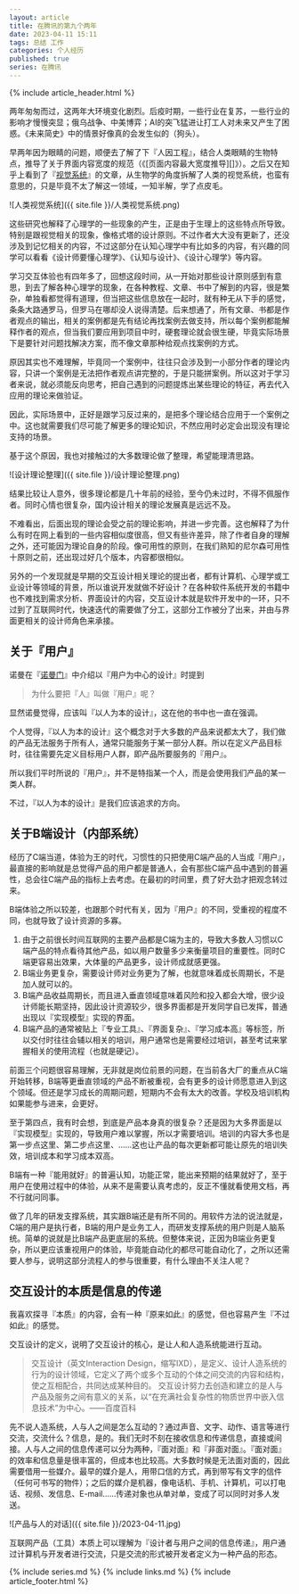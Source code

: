 ```yaml
---
layout: article
title: 在腾讯的第九个两年
date: 2023-04-11 15:11
tags: 总结 工作
categories: 个人经历
published: true
series: 在腾讯
---
```


{% include article_header.html %}

两年匆匆而过，这两年大环境变化剧烈。后疫时期，一些行业在复苏，一些行业的影响才慢慢突显；俄乌战争、中美博弈；AI的突飞猛进让打工人对未来又产生了困惑。《未来简史》中的情景好像真的会发生似的（狗头）。

早两年因为眼睛的问题，顺便去了解了下『人因工程』，结合人类眼睛的生物特点，推导了关于界面内容宽度的规范（《[页面内容最大宽度推导][]》）。之后又在知乎上看到了『[视觉系统](https://www.zhihu.com/column/vision-system)』的文章，从生物学的角度拆解了人类的视觉系统，也蛮有意思的，只是毕竟不太了解这一领域，一知半解，学了点皮毛。

![人类视觉系统]({{ site.file }}/人类视觉系统.png)

这些研究也解释了心理学的一些现象的产生，正是由于生理上的这些特点所导致。特别是跟视觉相关的现象，像格式塔的设计原则。不过作者大大没有更新了，还没涉及到记忆相关的内容，不过这部分在认知心理学中有比如多的内容，有兴趣的同学可以看看《设计师要懂心理学》、《认知与设计》、《设计心理学》等内容。

学习交互体验也有四年多了，回想这段时间，从一开始对那些设计原则感到有意思，到去了解各种心理学的现象，在各种教程、文章、书中了解到的内容，很是繁杂，单独看都觉得有道理，但当把这些信息放在一起时，就有种无从下手的感觉，条条大路通罗马，但罗马在哪却没人说得清楚。后来想通了，所有文章、书都是作者观点的输出，相关的案例都是先有结论再找案例去做支持，所以每个案例都能解释作者的观点，但当我们要应用到项目中时，硬套理论就会很生硬，毕竟实际场景下是要针对问题找解决方案，而不像文章那种给观点找案例的方式。

原因其实也不难理解，毕竟同一个案例中，往往只会涉及到一小部分作者的理论内容，只讲一个案例是无法把作者观点讲完整的，于是只能拼案例。所以这对于学习者来说，就必须能反向思考，把自己遇到的问题提炼出某些理论的特征，再去代入应用的理论来做验证。

因此，实际场景中，正好是跟学习反过来的，是把多个理论结合应用于一个案例之中。这也就需要我们尽可能了解更多的理论知识，不然应用时必定会出现没有理论支持的场景。

基于这个原因，我也对接触过的大多数理论做了整理，希望能理清思路。

![设计理论整理]({{ site.file }}/设计理论整理.png)

结果比较让人意外，很多理论都是几十年前的经验，至今仍未过时，不得不佩服作者。同时心情也很复杂，国内设计相关的理论发展真是远远不及。

不难看出，后面出现的理论会受之前的理论影响，并进一步完善。这也解释了为什么有时在网上看到的一些内容相似度很高，但又有些许差异，除了作者自身的理解之外，还可能因为理论自身的阶段。像可用性的原则，在我们熟知的尼尔森可用性十原则之前，还出现过好几个版本，内容都很相似。

另外的一个发现就是早期的交互设计相关理论的提出者，都有计算机、心理学或工业设计等领域的背景，所以谁说开发就做不好设计？在各种软件系统开发的书籍中也不难找到需求分析、界面设计的内容，交互设计本就是软件开发中的一环，只不过到了互联网时代，快速迭代的需要做了分工，这部分工作被分了出来，并由与界面更相关的设计师角色来承接。

## 关于『用户』

诺曼在『[诺曼门](https://www.bilibili.com/video/BV1iE41127yu/)』中介绍以『用户为中心的设计』时提到

> 为什么要把『人』叫做『用户』呢？

显然诺曼觉得，应该叫『以人为本的设计』，这在他的书中也一直在强调。

个人觉得，『以人为本的设计』这个概念对于大多数的产品来说都太大了，我们做的产品无法服务于所有人，通常只能服务于某一部分人群。所以在定义产品目标时，往往需要先定义目标用户人群，即产品所要服务的『用户』。

所以我们平时所说的『用户』，并不是特指某一个人，而是会使用我们产品的某一类人群。

不过，『以人为本的设计』是我们应该追求的方向。

## 关于B端设计（内部系统）

经历了C端当道，体验为王的时代，习惯性的只把使用C端产品的人当成『用户』，最直接的影响就是总觉得产品的用户都是普通人，会有那些C端产品中遇到的普遍性，总会往C端产品的指标上去考虑。在最初的时间里，费了好大劲才把观念转过来。

B端体验之所以较差，也跟那个时代有关，因为『用户』的不同，受重视的程度不同，也就导致了设计资源的多寡。

1. 由于之前很长时间互联网的主要产品都是C端为主的，导致大多数人习惯以C端产品的特点看待其他产品，如以用户数量多少来衡量项目的重要性。同时C端更容易出效果，大体量的产品更多，设计师成就感更强。
2. B端业务更复杂，需要设计师对业务更为了解，也就意味着成长周期长，不是加人就可以的。
3. B端产品收益周期长，而且进入垂直领域意味着风险和投入都会大增，很少设计师能长期坚持，因此设计资源较少，很多界面都是开发同学自已发挥，普通出现以『实现模型』实现的界面。
4. B端产品的通常被贴上『专业工具』、『界面复杂』、『学习成本高』等标签，所以交付时往往会辅以相关的培训，用户通常也是需要经过培训，甚至考试来掌握相关的使用流程（也就是硬记）。

前面三个问题很容易理解，无非就是岗位前景的问题，在当前各大厂的重点从C端开始转移，B端等更垂直领域的产品不断被重视，会有更多的设计师愿意进入到这个领域。但还是学习成长的周期问题，短期内不会有太大的改善。学校及培训机构如果能参与进来，会更好。

至于第四点，我有时会想，到底是产品本身真的很复杂？还是因为大多界面是以『实现模型』实现的，导致用户难以掌握，所以才需要培训。培训的内容大多也是第一步点这里、第二步点这里、……这也让产品的每次更新都可能让原先的培训失效，培训成本和学习成本双高。

B端有一种『能用就好』的普遍认知，功能正常，能出来预期的结果就好了，至于用户在使用过程中的体验，从来不是需要认真考虑的，反正不懂就看使用文档，再不行就问同事。

做了几年的研发支撑系统，其实跟B端还是有所不同的。用软件方法的说法就是，C端的用户是执行者，B端的用户是业务工人，而研发支撑系统的用户则是人脑系统。简单的说就是比B端产品更底层的系统。但整体来说，正因为B端业务更复杂，所以更应该重视用户的体验，毕竟能自动化的都尽可能自动化了，之所以还需要人参与，说明这部分流程人的参与很重要，有什么理由不关注人呢？

## 交互设计的本质是信息的传递

我喜欢探寻『本质』的内容，会有一种『原来如此』的感觉，但也容易产生『不过如此』的感觉。

交互设计的定义，说明了交互设计的核心，是让人和人造系统能进行互动。

> 交互设计（英文Interaction Design，缩写IXD），是定义、设计人造系统的行为的设计领域，它定义了两个或多个互动的个体之间交流的内容和结构，使之互相配合，共同达成某种目的。 交互设计努力去创造和建立的是人与产品及服务之间有意义的关系，以“在充满社会复杂性的物质世界中嵌入信息技术”为中心。——百度百科

先不说人造系统，人与人之间是怎么互动的？通过声音、文字、动作、语言等进行交流，交流什么？信息，是的。我们无时不刻在接收信息和传递信息，直接或间接。人与人之间的信息传递可以分为两种，『面对面』和『非面对面』。『面对面』的效率和信息量是很丰富的，但成本也比较高。大多数时候是无法面对面的，因此需要借用一些媒介。最早的媒介是人，用带口信的方式，再到带写有文字的信件（任何可书写的物件）；之后的媒介是机器，像电话机、手机、计算机，可以打电话、视频、发信息、E-mail……传递对象也从单对单，变成了可以同时对多人发送。

![产品与人的对话]({{ site.file }}/2023-04-11.jpg)

互联网产品（工具）本质上可以理解为『设计者与用户之间的信息传递』，用户通过计算机与开发者进行交流，只是交流的形式被开发者定义为一种产品的形态。

{% include series.md %}
{% include links.md %}
{% include article_footer.html %}
